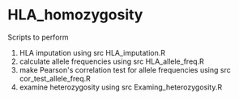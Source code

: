 # HLA_homozygosity

Scripts to perform 
  1. HLA imputation using src HLA_imputation.R
  2. calculate allele frequencies using src HLA_allele_freq.R
  3. make Pearson's correlation test for allele frequencies using src cor_test_allele_freq.R
  4. examine heterozygosity using src Examing_heterozygosity.R


